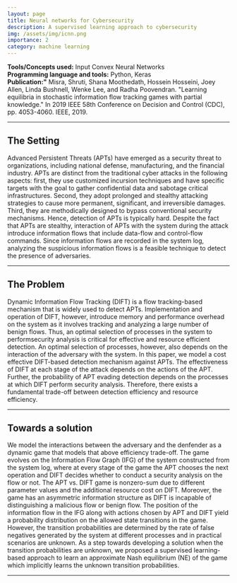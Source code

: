 ```yaml
---
layout: page
title: Neural networks for Cybersecurity
description: A supervised learning approach to cybersecurity
img: /assets/img/icnn.png
importance: 2
category: machine learning
---
```


**Tools/Concepts used:** Input Convex Neural Networks \
**Programming language and tools:** Python, Keras \
**Publication:"** Misra, Shruti, Shana Moothedath, Hossein Hosseini, Joey Allen, Linda Bushnell, Wenke Lee, and Radha Poovendran. "Learning equilibria in stochastic information flow tracking games with partial knowledge." In 2019 IEEE 58th Conference on Decision and Control (CDC), pp. 4053-4060. IEEE, 2019.

<hr>

## The Setting

Advanced Persistent Threats (APTs) have emerged as a security threat to organizations, including national defense, manufacturing, and the financial industry. APTs are distinct from the traditional cyber attacks in the following aspects: first, they use customized incursion techniques and have specific targets with the goal to gather confidential data and sabotage critical infrastructures. Second, they adopt prolonged and stealthy attacking strategies to cause more permanent, significant, and irreversible damages. Third, they are methodically designed to bypass conventional security mechanisms. Hence, detection of APTs is typically hard. Despite the fact that APTs are stealthy, interaction of APTs with the system during the attack introduce information flows that include data-flow and control-flow commands. Since information flows are recorded in the system log, analyzing the suspicious information flows is a feasible technique to
detect the presence of adversaries. 

<hr>

## The Problem

Dynamic Information Flow Tracking (DIFT) is a flow tracking-based mechanism that is widely used to detect APTs. Implementation and operation of DIFT, however, introduce memory and performance overhead on the system as it involves tracking and analyzing a large number of benign flows. Thus, an optimal selection of processes in the system to performsecurity analysis is critical for effective and resource efficient detection. An optimal selection of processes, however, also
depends on the interaction of the adversary with the system. In this paper, we model a cost effective DIFT-based detection mechanism against APTs. The effectiveness of DIFT at each stage of the attack depends on the actions of the APT. Further, the probability of APT evading detection depends on
the processes at which DIFT perform security analysis. Therefore, there exists a fundamental trade-off between detection efficiency and resource efficiency. 

<hr>

## Towards a solution

We model the interactions between the adversary and the denfender as a dynamic game that models that above efficiency trade-off. The game evolves on the
Information Flow Graph (IFG) of the system constructed from the system log, where at every stage of the game the APT chooses the next operation and DIFT decides whether to conduct a security analysis on the flow or not. The APT vs. DIFT game is nonzero-sum due to different parameter values and the additional resource cost on DIFT. Moreover, the game has an asymmetric information structure as DIFT is incapable of distinguishing a malicious flow or benign flow. The position of the information flow in the IFG along with actions chosen by APT and DIFT yield a probability distribution on the allowed state transitions in the game. However, the transition probabilities are determined by the rate of false negatives generated by the system at different processes and in practical scenarios are unknown. As a step towards developing a solution when the transition probabilities are unknown, we proposed a supervised learning-based approach to learn
an approximate Nash equilibrium (NE) of the game which implicitly learns the unknown transition probabilities.

<hr>



